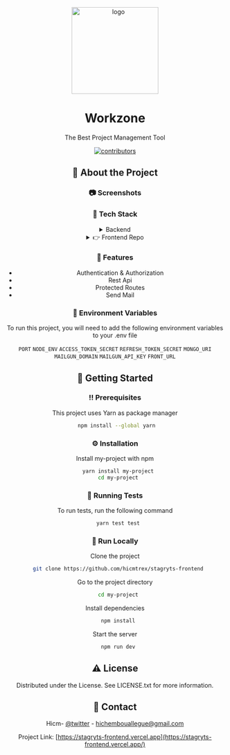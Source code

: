 <div align="center">

  <img src="https://res.cloudinary.com/hicm/image/upload/v1668738575/logo-work_c3asfi.png" alt="logo" width="200" height="auto" />
  <h1>Workzone</h1>
  
  <p>
    The Best Project Management Tool
  </p>
  
  <p>
  <a href="#">
    <img src="https://res.cloudinary.com/hicm/image/upload/v1668738260/Workzone_-_2022-11-18_03.23.10_jh25mv.png" alt="contributors" />
  </a>

  <!-- About the Project -->

## :star2: About the Project

<!-- Screenshots -->

### :camera: Screenshots

### :space_invader: Tech Stack

<details>
  <summary>Backend</summary>
  <ul>
   <li><a href="https://www.typescrit.com/">Javascript</a></li>
    <li><a href="https://nodejs.org/en/">Express</a></li>
    <li><a href="https://tailwindcss.com/">Mongoose</a></li>
    <li><a href="https://www.agora.io">Cryptojs</a></li>
  </ul>
</details>

<details>
  <summary>👉 Frontend Repo</summary>
     <ul>
      <a href="#">Workzone-Client</a>
     </ul>
  
</details>

<!-- Features -->

### :dart: Features

- Authentication & Authorization
- Rest Api
- Protected Routes
- Send Mail

<!-- Env Variables -->

### :key: Environment Variables

To run this project, you will need to add the following environment variables to your .env file

`PORT`
`NODE_ENV`
`ACCESS_TOKEN_SECRET`
`REFRESH_TOKEN_SECRET`
`MONGO_URI`
`MAILGUN_DOMAIN`
`MAILGUN_API_KEY`
`FRONT_URL`

<!-- Getting Started -->

## :toolbox: Getting Started

<!-- Prerequisites -->

### :bangbang: Prerequisites

This project uses Yarn as package manager

```bash
 npm install --global yarn
```

<!-- Installation -->

### :gear: Installation

Install my-project with npm

```bash
  yarn install my-project
  cd my-project
```

<!-- Running Tests -->

### :test_tube: Running Tests

To run tests, run the following command

```bash
  yarn test test
```

<!-- Run Locally -->

### :running: Run Locally

Clone the project

```bash
  git clone https://github.com/hicmtrex/stagryts-frontend
```

Go to the project directory

```bash
  cd my-project
```

Install dependencies

```bash
  npm install
```

Start the server

```bash
  npm run dev
```

<!-- License -->

## :warning: License

Distributed under the License. See LICENSE.txt for more information.

<!-- Contact -->

## :handshake: Contact

Hicm- [@twitter](https://twitter.com/hicmtrex) - hichembouallegue@gmail.com

Project Link: [https://stagryts-frontend.vercel.app](https://stagryts-frontend.vercel.app/)
